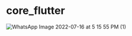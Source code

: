 # core_flutter
![WhatsApp Image 2022-07-16 at 5 15 55 PM (1)](https://user-images.githubusercontent.com/111631451/185784145-bea711c5-1dc8-404a-9f25-969a231842fc.jpeg)

